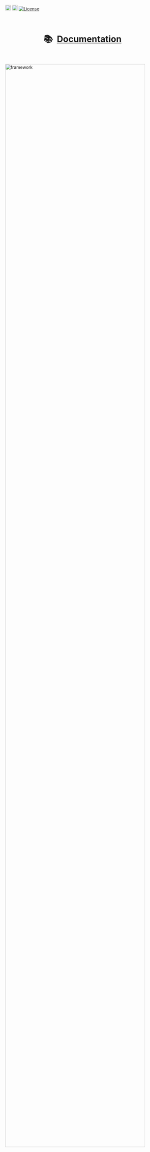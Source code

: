 <!-- 
	This page is formatted for GitHub's markdown renderer 
	Note that GitHub does not allow for inline style or <script> tags.

	It is also displayed on PyPI, which has slightly different formatting
	e.g. can't use html <center> tags.
-->
<a href="https://badge.fury.io/py/aiqc"><img src="https://badge.fury.io/py/aiqc.svg" alt="PyPI version" height="18"></a>
<a href="https://docs.aiqc.io"> <img src="https://readthedocs.org/projects/aiqc/badge/?version=latest" alt="docs status" height="18"></a>
[![License](https://img.shields.io/badge/License-BSD_3--Clause-brightgreen.svg)](https://opensource.org/licenses/BSD-3-Clause)


</br>
<h1 align='center'>📚&nbsp;&nbsp;<a href="https://docs.aiqc.io">Documentation</a></h1>
</br></br>

<a href="https://docs.aiqc.io">
	<img src="https://raw.githubusercontent.com/aiqc/aiqc/main/docs/_static/images/web/framework_nov24.png" width="95%" alt="framework"/>
</a>
</br></br></br>


<h2>Technical Overview</h2>
</br>
<h3>What is it?</h3>
<p>
	AIQC is an open source Python package that provides a <i>declarative API for end-to-end MLOps</i> (dataset registration, preprocessing, experiment tracking, model evaluation, inference, post-processing, etc) in order to make deep learning more accessible to researchers.
</p>
</br>
<h3>How does it work?</h3>
<p>
	The backend is a <i>SQLite object-relational model (ORM)</i> for machine learning objects (Dataset, Feature, Label, Splits, Algorithm, Job, etc). The high-level API stacks these building blocks into <i>standardized workflows</i> for various: analyses (classify, regress, generate), data types (tabular, sequence, image), and libraries (TensorFlow, PyTorch). The benefits of this approach are:
</p>
</br>
<ol>
	<li>
		⏱️&nbsp;&nbsp;<i>90% reduction in data wrangling</i> via automation of highly conditional and repetitive tasks that vary for each type of dataset and analysis (e.g. model evaluation, metrics, and charts for every split of every model).
	</li>
	</br>
	<li>
		💾&nbsp;&nbsp;<i>Reproducibility</i>, not only because the workflow is persisted (e.g. encoder metadata) but also because it provides standardized classes as opposed to open-ended scripting (e.g. 'X_train, y_test').
	</li>
	</br>
	<li>
		🎛️&nbsp;&nbsp;<i>No need to install and maintain</i> application and database servers for experiment tracking. SQLite is just a highly-performant and portable file that is automatically configured by `aiqc.setup()`. AIQC is just a pip-installable Python package that works great in Jupyter (or any IDE/shell), and provides a Dash-Plotly user interface (UI) for a <i>real-time experiment tracking</i>.
	</li>
</ol>
</br>

<h3>What's on the roadmap?</h3>
<ol>
	<li>
		🖥️ &nbsp;&nbsp;Expand the UI (e.g. dataset registration and model design) to make it even more approachable for less technical users.
	</li>
	<li>
	 	☁️&nbsp;&nbsp;Schedule parallel training of models in the cloud.
	</li>
</ol>

</br></br>
<h1 align='center'>📚&nbsp;&nbsp;<a href="https://docs.aiqc.io">Documentation</a></h1>
</br></br>


<h2>Experiment Tracker</h2>
<a href="https://docs.aiqc.io">
	<img src="https://raw.githubusercontent.com/aiqc/AIQC/main/docs/_static/images/dashboard/experiment_tracker.gif" width="95%" alt="experiment_tracker"/>
</a>
</br></br></br>

<h2>Compare Models</h2>
<a href="https://docs.aiqc.io">
	<img src="https://raw.githubusercontent.com/aiqc/AIQC/main/docs/_static/images/dashboard/compare_models.gif" width="95%" alt="compare_models"/>
</a>
</br></br></br>

<h2>What if?</h2>
<a href="https://docs.aiqc.io">
	<img src="https://raw.githubusercontent.com/aiqc/AIQC/main/docs/_static/images/dashboard/what_if.gif" width="95%" alt="compare_models"/>
</a>

</br></br></br></br>


<h2>Usage</h2>

```python
# Built on Python 3.7.12 to mirror Google Colab
$ pip install --upgrade pip
$ pip install --upgrade wheel
$ pip install --upgrade aiqc

# Monitor and evaluate models (from CLI)
$ python -m aiqc.ui.app
```

```python
# High-level API
from aiqc import mlops

# Declare preprocessing steps
mlops.Pipeline()

# Define, train, & evaluate models
mlops.Experiment().run_jobs()

# Infer using original Pipeline
mlops.Inference()
```

> Official Installation Documentation:
>
> https://aiqc.readthedocs.io/en/latest/notebooks/installation.html


</br></br>
<h1 align='center'>📚&nbsp;&nbsp;<a href="https://docs.aiqc.io">Documentation</a></h1>
